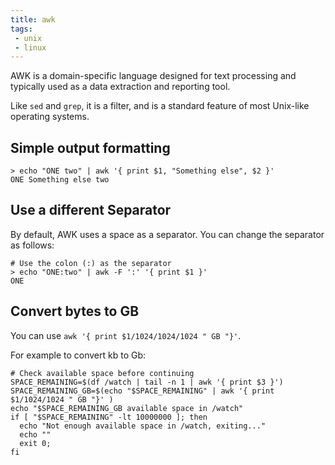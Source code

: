 ```yaml
---
title: awk
tags:
 - unix
 - linux
---
```


AWK is a domain-specific language designed for text processing and typically used as a data extraction and reporting tool. 
<!--more-->
Like `sed` and `grep`, it is a filter, and is a standard feature of most Unix-like operating systems.

## Simple output formatting

```shell
> echo "ONE two" | awk '{ print $1, "Something else", $2 }'
ONE Something else two
```

## Use a different Separator

By default, AWK uses a space as a separator. You can change the separator as follows:

```shell
# Use the colon (:) as the separator
> echo "ONE:two" | awk -F ':' '{ print $1 }'
ONE
```

## Convert bytes to GB

You can use ```awk '{ print $1/1024/1024/1024 " GB "}'```.    

For example to convert kb to Gb:

```shell
# Check available space before continuing
SPACE_REMAINING=$(df /watch | tail -n 1 | awk '{ print $3 }')
SPACE_REMAINING_GB=$(echo "$SPACE_REMAINING" | awk '{ print $1/1024/1024 " GB "}' )
echo "$SPACE_REMAINING_GB available space in /watch"
if [ "$SPACE_REMAINING" -lt 10000000 ]; then
  echo "Not enough available space in /watch, exiting..."
  echo ""
  exit 0;
fi
```


